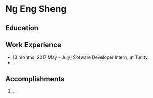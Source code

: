 # Ng Eng Sheng

## Education

## Work Experience

* [3 months: 2017 May - July] Sofware Developer Intern, at Tunity
* ...

## Accomplishments

1. ...